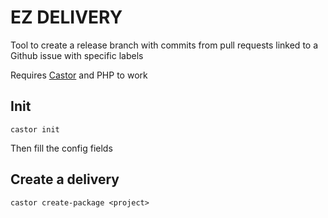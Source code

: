 # EZ DELIVERY

Tool to create a release branch with commits from pull requests linked to a Github issue with specific labels

Requires [Castor](https://castor.jolicode.com/) and PHP to work

## Init

```
castor init
```

Then fill the config fields

## Create a delivery

```
castor create-package <project>
```